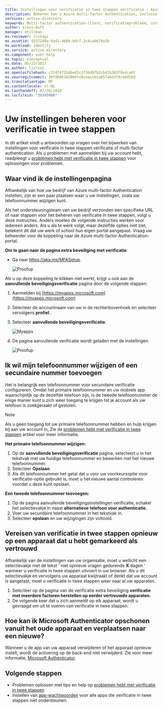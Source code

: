 ```yaml
---
title: Instellingen voor verificatie in twee stappen verificatie - Azure Active Directory beheren | Microsoft Docs
description: Beheren hoe u Azure multi-factor Authentication, inclusief uw contactgegevens wijzigen of configureren van uw apparaten gebruiken.
services: active-directory
keywords: Multi-factor authentication-client, verificatieprobleem, correlatie-ID
author: eross-msft
manager: mtillman
ms.reviewer: richagi
ms.assetid: d3372d9a-9ad1-4609-bdcf-2c4ca9679a3b
ms.workload: identity
ms.service: active-directory
ms.component: user-help
ms.topic: conceptual
ms.date: 05/23/2017
ms.author: lizross
ms.openlocfilehash: c3fd74731dbed2c2f36d97b3cb42b383f8e4ca0f
ms.sourcegitcommit: 30fd606162804fe8ceaccbca057a6d3f8c4dd56d
ms.translationtype: MT
ms.contentlocale: nl-NL
ms.lasthandoff: 07/30/2018
ms.locfileid: "39345086"
---
```

# <a name="manage-your-settings-for-two-step-verification"></a>Uw instellingen beheren voor verificatie in twee stappen
In dit artikel vindt u antwoorden op vragen over het bijwerken van instellingen voor verificatie in twee stappen verificatie of multi-factor authentication. Als u problemen met aanmelden bij uw account hebt, raadpleegt u [problemen hebt met verificatie in twee stappen](multi-factor-authentication-end-user-troubleshoot.md) voor oplossingen voor problemen.

## <a name="where-to-find-the-settings-page"></a>Waar vind ik de instellingenpagina
Afhankelijk van hoe uw bedrijf van Azure multi-factor Authentication instellen, zijn er een paar plaatsen waar u uw instellingen, zoals uw telefoonnummer wijzigen kunt.

Als het ondersteuningsteam van uw bedrijf verzonden een specifieke URL of naar stappen voor het beheren van verificatie in twee stappen, volgt u deze instructies. Anders moeten de volgende instructies werken voor iedereen anders. Als u als te werk volgt, maar dezelfde opties niet ziet, betekent dit dat uw werk of school hun eigen portal aangepast. Vraag uw beheerder voor de koppeling naar de Azure multi-factor Authentication-portal.

**Om te gaan naar de pagina extra beveiliging met verificatie**

- Ga naar https://aka.ms/MFASetup.

    ![Proofup](./media/multi-factor-authentication-end-user-manage-settings/proofup.png)

Als u op deze koppeling te klikken niet werkt, krijgt u ook aan de **aanvullende beveiligingsverificatie** pagina door de volgende stappen:

1. Aanmelden bij [https://myapps.microsoft.com](https://myapps.microsoft.com)  

2. Selecteer de accountnaam van uw in de rechterbovenhoek en selecteer vervolgens **profiel**.

3. Selecteer **aanvullende beveiligingsverificatie**.  

    ![Myapps](./media/multi-factor-authentication-end-user-manage-settings/myapps1.png)

4. De pagina aanvullende verificatie wordt geladen met de instellingen.

    ![Proofup](./media/multi-factor-authentication-end-user-manage-settings/proofup.png)

## <a name="i-want-to-change-my-phone-number-or-add-a-secondary-number"></a>Ik wil mijn telefoonnummer wijzigen of een secundaire nummer toevoegen
Het is belangrijk een telefoonnummer voor secundaire verificatie configureren.  Omdat het primaire telefoonnummer en uw mobiele app waarschijnlijk op de dezelfde telefoon zijn, is de tweede telefoonnummer de enige manier kunt u zich weer toegang te krijgen tot je account als uw telefoon is zoekgeraakt of gestolen.

> [!NOTE]
> Als u geen toegang tot uw primaire telefoonnummer hebben en hulp krijgen bij aan uw account in, Zie de [problemen hebt met verificatie in twee stappen](multi-factor-authentication-end-user-troubleshoot.md) artikel voor meer informatie.  

**Het primaire telefoonnummer wijzigen:**  

1. Op de **aanvullende beveiligingsverificatie** pagina, selecteert u in het tekstvak met uw huidige telefoonnummer en bewerken met het nieuwe telefoonnummer.  
2. Selecteer **Opslaan**.  
3. Als dit telefoonnummer het getal dat u voor uw voorkeursoptie voor verificatie-optie gebruikt is, moet u het nieuwe aantal controleren voordat u deze kunt opslaan.  

**Een tweede telefoonnummer toevoegen:**  

1. Op de pagina aanvullende beveiligingsinstellingen verificatie, schakel het selectievakje in naast **alternatieve telefoon voor authenticatie.**  
2. Voer uw secundaire telefoonnummer in het tekstvak in.  
3. Selecteer **opslaan** en uw wijzigingen zijn voltooid.  

## <a name="require-two-step-verification-again-on-a-device-youve-marked-as-trusted"></a>Vereisen van verificatie in twee stappen opnieuw op een apparaat dat u hebt gemarkeerd als vertrouwd

Afhankelijk van de instellingen van uw organisatie, moet u wellicht een selectievakje met de tekst ' niet opnieuw vragen gedurende **X** dagen ' wanneer u verificatie in twee stappen uitvoert in uw browser. Als u dit selectievakje en vervolgens uw apparaat kwijtraakt of denkt dat uw account is aangetast, moet u verificatie in twee stappen weer naar al uw apparaten.

1. Selecteer op de pagina van de verificatie extra beveiliging **verificatie met meerdere factoren herstellen op eerder vertrouwde apparaten**.
2. De volgende keer dat u zich aanmeldt op elk apparaat, wordt u gevraagd om uit te voeren van verificatie in twee stappen.

## <a name="how-do-i-clean-up-microsoft-authenticator-from-my-old-device-and-move-to-a-new-one"></a>Hoe kan ik Microsoft Authenticator opschonen vanuit het oude apparaat en verplaatsen naar een nieuwe?
Wanneer u de app van uw apparaat verwijderen of het apparaat opnieuw instelt, wordt de activering op de back-end niet verwijderd. Zie voor meer informatie, [Microsoft Authenticator](microsoft-authenticator-app-how-to.md).

## <a name="next-steps"></a>Volgende stappen
* Problemen oplossen met tips en help op [problemen hebt met verificatie in twee stappen](multi-factor-authentication-end-user-troubleshoot.md)
* Instellen van [app-wachtwoorden](multi-factor-authentication-end-user-app-passwords.md) voor alle apps die verificatie in twee stappen niet ondersteunen.
